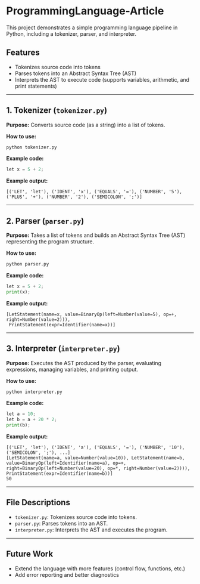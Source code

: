 # ProgrammingLanguage-Article

This project demonstrates a simple programming language pipeline in Python, including a tokenizer, parser, and interpreter.

## Features

- Tokenizes source code into tokens
- Parses tokens into an Abstract Syntax Tree (AST)
- Interprets the AST to execute code (supports variables, arithmetic, and print statements)

---

## 1. Tokenizer (`tokenizer.py`)

**Purpose:**
Converts source code (as a string) into a list of tokens.

**How to use:**

```bash
python tokenizer.py
```

**Example code:**

```python
let x = 5 + 2;
```

**Example output:**

```
[('LET', 'let'), ('IDENT', 'x'), ('EQUALS', '='), ('NUMBER', '5'), ('PLUS', '+'), ('NUMBER', '2'), ('SEMICOLON', ';')]
```

---

## 2. Parser (`parser.py`)

**Purpose:**
Takes a list of tokens and builds an Abstract Syntax Tree (AST) representing the program structure.

**How to use:**

```bash
python parser.py
```

**Example code:**

```python
let x = 5 + 2;
print(x);
```

**Example output:**

```
[LetStatement(name=x, value=BinaryOp(left=Number(value=5), op=+, right=Number(value=2))),
 PrintStatement(expr=Identifier(name=x))]
```

---

## 3. Interpreter (`interpreter.py`)

**Purpose:**
Executes the AST produced by the parser, evaluating expressions, managing variables, and printing output.

**How to use:**

```bash
python interpreter.py
```

**Example code:**

```python
let a = 10;
let b = a + 20 * 2;
print(b);
```

**Example output:**

```
[('LET', 'let'), ('IDENT', 'a'), ('EQUALS', '='), ('NUMBER', '10'), ('SEMICOLON', ';'), ...]
[LetStatement(name=a, value=Number(value=10)), LetStatement(name=b, value=BinaryOp(left=Identifier(name=a), op=+, right=BinaryOp(left=Number(value=20), op=*, right=Number(value=2)))), PrintStatement(expr=Identifier(name=b))]
50
```

---

## File Descriptions

- `tokenizer.py`: Tokenizes source code into tokens.
- `parser.py`: Parses tokens into an AST.
- `interpreter.py`: Interprets the AST and executes the program.

---

## Future Work

- Extend the language with more features (control flow, functions, etc.)
- Add error reporting and better diagnostics
